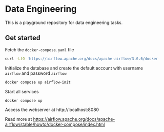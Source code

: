 # Data Engineering

This is a playground repository for data engineering tasks.

## Get started

Fetch the `docker-compose.yaml` file

```sh
curl -LfO 'https://airflow.apache.org/docs/apache-airflow/3.0.6/docker-compose.yaml'
```

Initialize the database and create the default account with username `airflow` and password `airflow`

```sh
docker compose up airflow-init
```

Start all services

```sh
docker compose up
```

Access the webserver at http://localhost:8080

Read more at https://airflow.apache.org/docs/apache-airflow/stable/howto/docker-compose/index.html
